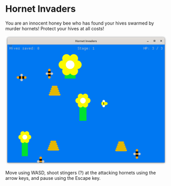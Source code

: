 # Hornet Invaders

You are an innocent honey bee who has found your hives swarmed by murder
hornets! Protect your hives at all costs!

![Screenshot](./screenshot.png)

Move using WASD, shoot stingers (?) at the attacking hornets using the arrow
keys, and pause using the Escape key.
